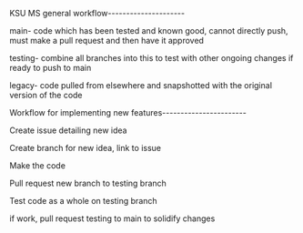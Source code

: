 KSU MS general workflow---------------------


main- code which has been tested and known good, cannot directly push, must make a pull request and then have it approved

testing- combine all branches into this to test with other ongoing changes if ready to push to main

legacy- code pulled from elsewhere and snapshotted with the original version of the code


Workflow for implementing new features-----------------------
 
Create issue detailing new idea

Create branch for new idea, link to issue

Make the code

Pull request new branch to testing branch

Test code as a whole on testing branch

if work, pull request testing to main to solidify changes
